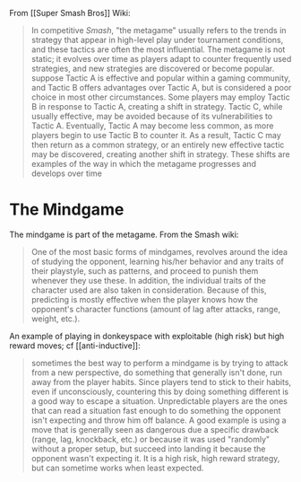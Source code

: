 From [[Super Smash Bros]] Wiki: 
> In competitive _Smash_, "the metagame" usually refers to the trends in strategy that appear in high-level play under tournament conditions, and these tactics are often the most influential. The metagame is not static; it evolves over time as players adapt to counter frequently used strategies, and new strategies are discovered or become popular.
> suppose Tactic A is effective and popular within a gaming community, and Tactic B offers advantages over Tactic A, but is considered a poor choice in most other circumstances. Some players may employ Tactic B in response to Tactic A, creating a shift in strategy. Tactic C, while usually effective, may be avoided because of its vulnerabilities to Tactic A. Eventually, Tactic A may become less common, as more players begin to use Tactic B to counter it. As a result, Tactic C may then return as a common strategy, or an entirely new effective tactic may be discovered, creating another shift in strategy. These shifts are examples of the way in which the metagame progresses and develops over time

# The Mindgame

The mindgame is part of the metagame. From the Smash wiki:
> One of the most basic forms of mindgames, revolves around the idea of studying the opponent, learning his/her behavior and any traits of their playstyle, such as patterns, and proceed to punish them whenever they use these. In addition, the individual traits of the character used are also taken in consideration. Because of this, predicting is mostly effective when the player knows how the opponent's character functions (amount of lag after attacks, range, weight, etc.).

An example of playing in donkeyspace with exploitable (high risk) but high reward moves; cf [[anti-inductive]]:
> sometimes the best way to perform a mindgame is by trying to attack from a new perspective, do something that generally isn't done, run away from the player habits. Since players tend to stick to their habits, even if unconsciously, countering this by doing something different is a good way to escape a situation. Unpredictable players are the ones that can read a situation fast enough to do something the opponent isn't expecting and throw him off balance. A good example is using a move that is generally seen as dangerous due a specific drawback (range, lag, knockback, etc.) or because it was used "randomly" without a proper setup, but succeed into landing it because the opponent wasn't expecting it. It is a high risk, high reward strategy, but can sometime works when least expected.